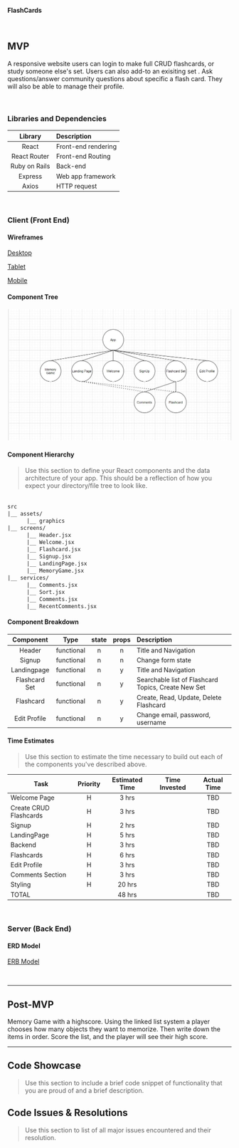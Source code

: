


**FlashCards** 


<br>

## MVP
A responsive website users can login to make full CRUD flashcards, or study someone else's set.  Users can also add-to an exisiting set . Ask questions/answer community questions about specific a flash card. They will also be able to manage their profile.



<br>


### Libraries and Dependencies

|     Library      | Description                                |
| :--------------: | :----------------------------------------- |
|      React       | Front-end rendering                        |
|   React Router   | Front-end Routing                          |
|     Ruby on Rails         | Back-end                          |
|    Express       | Web app framework                          |
|    Axios         |   HTTP request                             |

<br>

### Client (Front End)

#### Wireframes


[Desktop](https://drive.google.com/file/d/1W0B0kyeAQMO92XYCFKPe7PqPgv-K7uc7/view?usp=sharing)

[Tablet](https://drive.google.com/file/d/1W0B0kyeAQMO92XYCFKPe7PqPgv-K7uc7/view?usp=sharing7)

[Mobile](https://drive.google.com/file/d/1V1owPx8bv7luYMoA78fyqkS8kLcq60id/view?usp=sharing)

#### Component Tree

![ComponentTree](https://github.com/forexsnyder/Flashcards/blob/develop/ParentChild.JPG)

#### Component Hierarchy

> Use this section to define your React components and the data architecture of your app. This should be a reflection of how you expect your directory/file tree to look like. 

``` structure

src
|__ assets/
      |__ graphics
|__ screens/
      |__ Header.jsx
      |__ Welcome.jsx
      |__ Flashcard.jsx
      |__ Signup.jsx
      |__ LandingPage.jsx
      |__ MemoryGame.jsx
|__ services/
      |__ Comments.jsx
      |__ Sort.jsx
      |__ Comments.jsx
      |__ RecentComments.jsx

```

#### Component Breakdown


|  Component     |    Type    | state | props | Description                                                      |
| :----------:   | :--------: | :---: | :---: | :--------------------------------------------------------------- |
|    Header      | functional |   n   |   n   | Title and Navigation                                             |
|    Signup      | functional |   n   |   n   | Change form state                                             |
|    Landingpage      | functional |   n   |   y   | Title and Navigation                                             |
| Flashcard Set  | functional |   n   |   y   | Searchable list of Flashcard Topics, Create New Set                              |
| Flashcard      | functional |   n   |   y   | Create, Read, Update, Delete Flashcard                           |
| Edit Profile   | functional |   n   |   y   | Change email, password, username                                 |

#### Time Estimates

> Use this section to estimate the time necessary to build out each of the components you've described above.

| Task                   | Priority | Estimated Time | Time Invested | Actual Time |
| -------------------    | :------: | :------------: | :-----------: | :---------: |
| Welcome  Page          |    H     |     3 hrs      |               |     TBD     |
| Create CRUD Flashcards |    H     |     3 hrs      |               |     TBD     |
| Signup              |    H     |     2 hrs      |               |     TBD     |
| LandingPage         |    H     |     5 hrs      |               |     TBD     |
| Backend             |    H     |     3 hrs      |               |     TBD     |
| Flashcards          |    H     |     6 hrs      |               |     TBD     |
| Edit Profile        |    H     |     3 hrs      |               |     TBD     |
| Comments Section    |    H     |     3 hrs      |               |     TBD     |
| Styling             |    H     |     20 hrs     |               |     TBD     |
| TOTAL               |          |     48 hrs     |               |     TBD     |


<br>

### Server (Back End)

#### ERD Model

[ERB Model](https://drive.google.com/file/d/10o1sAj9puS-KupTZqOCnMzmNmlhwHoq7/view?usp=sharing)

<br>

***

## Post-MVP

Memory Game with a highscore.  Using the linked list system a player chooses how many objects they want to memorize.  Then write down the items in order.  Score the list,
and the player will see their high score.

***

## Code Showcase

> Use this section to include a brief code snippet of functionality that you are proud of and a brief description.

## Code Issues & Resolutions

> Use this section to list of all major issues encountered and their resolution.
